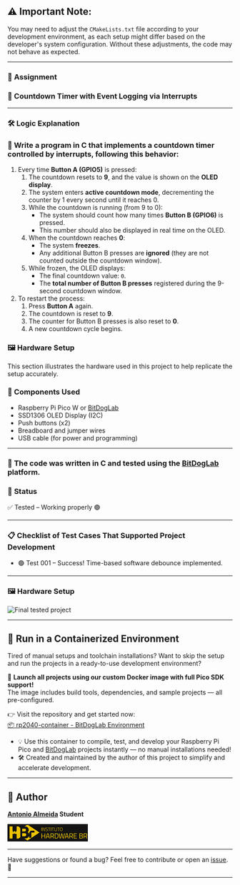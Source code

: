 ## ⚠️ Important Note:
You may need to adjust the `CMakeLists.txt` file according to your development environment, as each setup might differ based on the developer's system configuration. Without these adjustments, the code may not behave as expected.

---

### 🚀 **Assignment**

### 📌 Countdown Timer with Event Logging via Interrupts

---


### 🛠️ Logic Explanation

### 🎯 Write a program in C that implements a **countdown timer controlled by interrupts**, following this behavior:

1. Every time **Button A (GPIO5)** is pressed:
   1. The countdown resets to **9**, and the value is shown on the **OLED display**.
   2. The system enters **active countdown mode**, decrementing the counter by 1 every second until it reaches 0.
   3. While the countdown is running (from 9 to 0):
      - The system should count how many times **Button B (GPIO6)** is pressed.
      - This number should also be displayed in real time on the OLED.
   4. When the countdown reaches **0**:
      - The system **freezes**.
      - Any additional Button B presses are **ignored** (they are not counted outside the countdown window).
   5. While frozen, the OLED displays:
      - The final countdown value: `0`.
      - The **total number of Button B presses** registered during the 9-second countdown window.
2. To restart the process:
   1. Press **Button A** again.
   2. The countdown is reset to **9**.
   3. The counter for Button B presses is also reset to **0**.
   4. A new countdown cycle begins.

### 🖼️ Hardware Setup

This section illustrates the hardware used in this project to help replicate the setup accurately.

### 🔧 Components Used

- Raspberry Pi Pico W or [BitDogLab](https://github.com/BitDogLab)
- SSD1306 OLED Display (I2C)
- Push buttons (x2)
- Breadboard and jumper wires
- USB cable (for power and programming)

---

### 📝 **The code was written in C and tested using the [BitDogLab](https://github.com/BitDogLab) platform.**

### 🔧 **Status**

✅ Tested – Working properly 🟢

---

### 📋 **Checklist of Test Cases That Supported Project Development**

- 🟢 Test 001 – Success! Time-based software debounce implemented.

---

### 🖼️ Hardware Setup

![Final tested project](./assets/project001.gif)

---

## 🐳 Run in a Containerized Environment

Tired of manual setups and toolchain installations? Want to skip the setup and run the projects in a ready-to-use development environment?

🚀 **Launch all projects using our custom Docker image with full Pico SDK support!**  
The image includes build tools, dependencies, and sample projects — all pre-configured.

👉 Visit the repository and get started now:  
[📦 rp2040-container - BitDogLab Environment](https://github.com/alfecjo/rp2040-container)

- 💡 Use this container to compile, test, and develop your Raspberry Pi Pico and [BitDogLab](https://github.com/BitDogLab) projects instantly — no manual installations needed!
- 🛠️ Created and maintained by the author of this project to simplify and accelerate development.

---

## 👤 Author
**[Antonio Almeida](https://alfecjo.github.io/) Student**

![HBr](./assets/hbr.jpg)

---

Have suggestions or found a bug?
Feel free to contribute or open an [issue](https://github.com/alfecjo/antonio_almeida_embarcatech_HBr_2025/issues). 🚀

---

